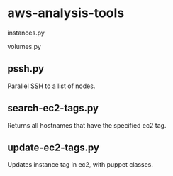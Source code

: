 aws-analysis-tools
==================
instances.py

volumes.py

pssh.py
-------
Parallel SSH to a list of nodes.

search-ec2-tags.py
------------------
Returns all hostnames that have the specified ec2 tag.

update-ec2-tags.py
------------------
Updates instance tag in ec2, with puppet classes.

